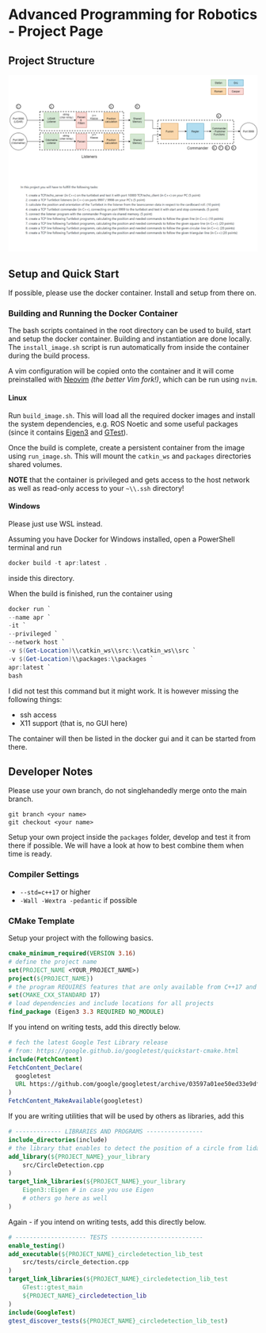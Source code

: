 # Advanced Programming for Robotics - Project Page

## Project Structure

![Project Structure Flowchart](Flussdiagramm.png)

## Setup and Quick Start

If possible, please use the docker container. Install and setup from there on.

### Building and Running the Docker Container

The bash scripts contained in the root directory can be used to build, start and setup the docker container. Building and instantiation are done locally. The `install_image.sh` script is run automatically from inside the container during the build process.

A vim configuration will be copied onto the container and it will come preinstalled with [Neovim](https:\\\\neovim.io\\) *(the better Vim fork!)*, which can be run using `nvim`.

#### Linux

Run `build_image.sh`. This will load all the required docker images and install the system dependencies, e.g. ROS Noetic and some useful packages (since it contains [Eigen3](https:\\\\eigen.tuxfamily.org\\index.php?title=Main_Page) and [GTest](https:\\\\google.github.io\\googletest\\)).


Once the build is complete, create a persistent container from the image using `run_image.sh`. This will mount the `catkin_ws` and `packages` directories shared volumes.

**NOTE** that the container is privileged and gets access to the host network as well as read-only access to your `~\\.ssh` directory!

#### Windows

Please just use WSL instead.

Assuming you have Docker for Windows installed, open a PowerShell terminal and run

```PowerShell
docker build -t apr:latest .
``` 

inside this directory.

When the build is finished, run the container using


```PowerShell
docker run `
--name apr `
-it `
--privileged `
--network host `
-v $(Get-Location)\\catkin_ws\\src:\\catkin_ws\\src `
-v $(Get-Location)\\packages:\\packages `
apr:latest `
bash
```

I did not test this command but it might work. It is however missing the following things:

- ssh access
- X11 support (that is, no GUI here)

The container will then be listed in the docker gui and it can be started from there.

## Developer Notes

Please use your own branch, do not singlehandedly merge onto the main branch.

```
git branch <your name>
git checkout <your name>
```

Setup your own project inside the `packages` folder, develop and test it from there if possible. We will have a look at how to best combine them when time is ready.

### Compiler Settings

- `--std=c++17` or higher
- `-Wall -Wextra -pedantic` if possible

### CMake Template

Setup your project with the following basics.

```cmake
cmake_minimum_required(VERSION 3.16)
# define the project name
set(PROJECT_NAME <YOUR_PROJECT_NAME>)
project(${PROJECT_NAME})
# the program REQUIRES features that are only available from C++17 and onward
set(CMAKE_CXX_STANDARD 17)
# load dependencies and include locations for all projects
find_package (Eigen3 3.3 REQUIRED NO_MODULE)
```
If you intend on writing tests, add this directly below.

```cmake
# fech the latest Google Test Library release
# from: https://google.github.io/googletest/quickstart-cmake.html
include(FetchContent)
FetchContent_Declare(
  googletest
  URL https://github.com/google/googletest/archive/03597a01ee50ed33e9dfd640b249b4be3799d395.zip
)
FetchContent_MakeAvailable(googletest)

```

If you are writing utilities that will be used by others as libraries, add this
```cmake
# ------------- LIBRARIES AND PROGRAMS ----------------
include_directories(include)
# the library that enables to detect the position of a circle from lidar data
add_library(${PROJECT_NAME}_your_library
    src/CircleDetection.cpp
)
target_link_libraries(${PROJECT_NAME}_your_library
    Eigen3::Eigen # in case you use Eigen
    # others go here as well
)
```

Again - if you intend on writing tests, add this directly below.

```cmake
# -------------------- TESTS --------------------------
enable_testing()
add_executable(${PROJECT_NAME}_circledetection_lib_test
    src/tests/circle_detection.cpp
)
target_link_libraries(${PROJECT_NAME}_circledetection_lib_test
    GTest::gtest_main
    ${PROJECT_NAME}_circledetection_lib
)
include(GoogleTest)
gtest_discover_tests(${PROJECT_NAME}_circledetection_lib_test)

```